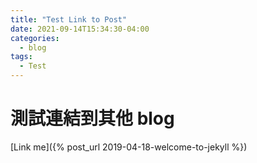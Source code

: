 ```yaml
---
title: "Test Link to Post"
date: 2021-09-14T15:34:30-04:00
categories:
  - blog
tags:
  - Test
---
```


# 測試連結到其他 blog

[Link me]({% post_url 2019-04-18-welcome-to-jekyll %})